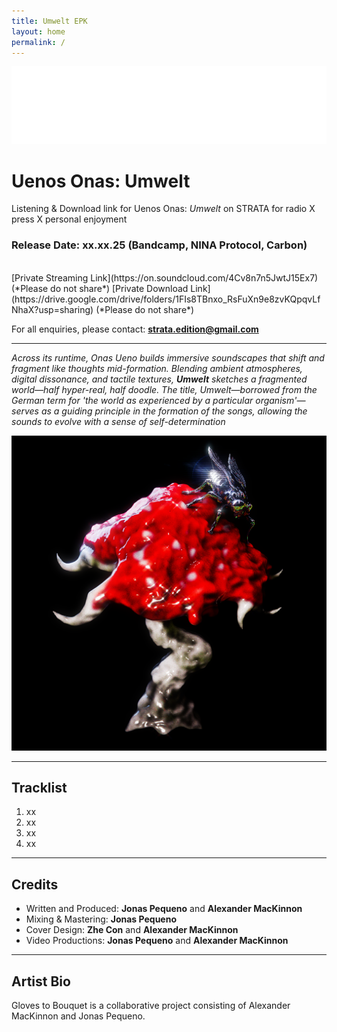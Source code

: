 ```yaml
---
title: Umwelt EPK
layout: home
permalink: /
---
```


<img src="logo.png" alt="Strata Logo" class="centered-logo">

# Uenos Onas: Umwelt

Listening & Download link for Uenos Onas: *Umwelt* on STRATA for radio X press X personal enjoyment

### Release Date: xx.xx.25 (Bandcamp, NINA Protocol, Carbon)
<br/>
[Private Streaming Link](https://on.soundcloud.com/4Cv8n7n5JwtJ15Ex7) (*Please do not share*)
[Private Download Link](https://drive.google.com/drive/folders/1FIs8TBnxo_RsFuXn9e8zvKQpqvLfNhaX?usp=sharing) (*Please do not share*)

For all enquiries, please contact: **strata.edition@gmail.com**

---
*Across its runtime, Onas Ueno builds immersive soundscapes that shift and fragment like thoughts mid-formation. Blending ambient atmospheres, digital dissonance, and tactile textures, **Umwelt** sketches a fragmented world—half hyper-real, half doodle. The title, Umwelt—borrowed from the German term for 'the world as experienced by a particular organism'—serves as a guiding principle in the formation of the songs, allowing the sounds to evolve with a sense of self-determination*


<img src="EttrickSitesCover.png" alt="Ettrik Sites Cover" class="centered-image">


---
## Tracklist
1. xx
2. xx
3. xx
4. xx

  
---
## Credits
- Written and Produced: **Jonas Pequeno** and **Alexander MacKinnon**
-	Mixing & Mastering: **Jonas Pequeno**
-	Cover Design: **Zhe Con** and **Alexander MacKinnon**
-	Video Productions: **Jonas Pequeno** and **Alexander MacKinnon**

  
---
## Artist Bio
Gloves to Bouquet is a collaborative project consisting of Alexander MacKinnon and Jonas Pequeno.
